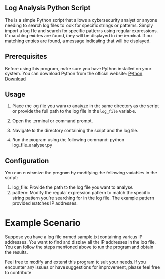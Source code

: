 ## Log Analysis Python Script

The is a simple Python script that allows a cybersecurity analyst or anyone needing to search log files to look for specific strings or patterns. Simply import a log file and search for specific patterns using regular expressions.
If matching entries are found, they will be displayed in the terminal. If no matching entries are found, a message indicating that will be displayed.


## Prerequisites

Before using this program, make sure you have Python installed on your system. You can download Python from the official website: [Python Download](https://www.python.org/downloads/)


## Usage

1. Place the log file you want to analyze in the same directory as the script or provide the full path to the log file in the `log_file` variable.

2. Open the terminal or command prompt.

3. Navigate to the directory containing the script and the log file.

4. Run the program using the following command: python log_file_analyser.py


## Configuration

You can customize the program by modifying the following variables in the script:

1. log_file: Provide the path to the log file you want to analyse.
1. pattern: Modify the regular expression pattern to match the specific string pattern you're searching for in the log file. The example pattern provided matches IP addresses.

# Example Scenario

Suppose you have a log file named sample.txt containing various IP addresses. You want to find and display all the IP addresses in the log file. You can follow the steps mentioned above to run the program and obtain the results.

Feel free to modify and extend this program to suit your needs. If you encounter any issues or have suggestions for improvement, please feel free to contribute
